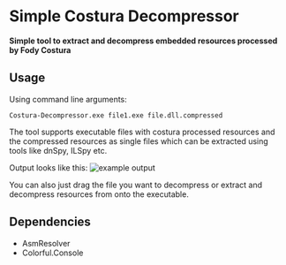 
# Simple Costura Decompressor
**Simple tool to extract and decompress embedded resources processed by Fody Costura**

## Usage
Using command line arguments:

    Costura-Decompressor.exe file1.exe file.dll.compressed
The tool supports executable files with costura processed resources and the compressed resources as single files which can be extracted using tools like dnSpy, ILSpy etc.

Output looks like this:
![example output](https://i.imgur.com/0bOrPqe.png)

You can also just drag the file you want to decompress or extract and decompress resources from onto the executable.

## Dependencies
- AsmResolver
- Colorful.Console
